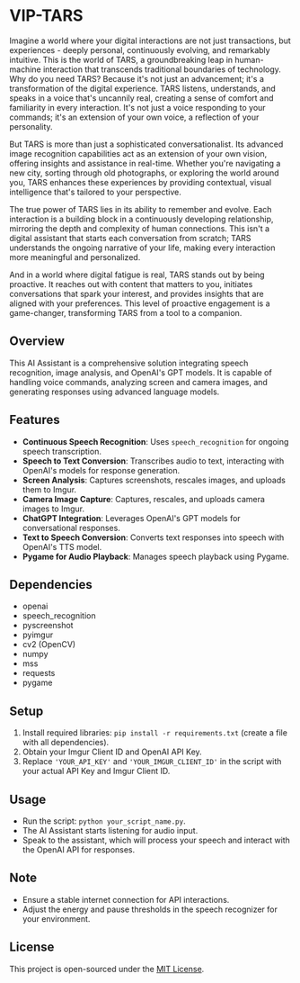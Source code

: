 # VIP-TARS

Imagine a world where your digital interactions are not just transactions, but experiences - deeply personal, continuously evolving, and remarkably intuitive. This is the world of TARS, a groundbreaking leap in human-machine interaction that transcends traditional boundaries of technology.
Why do you need TARS? Because it's not just an advancement; it's a transformation of the digital experience. TARS listens, understands, and speaks in a voice that's uncannily real, creating a sense of comfort and familiarity in every interaction. It's not just a voice responding to your commands; it's an extension of your own voice, a reflection of your personality.

But TARS is more than just a sophisticated conversationalist. Its advanced image recognition capabilities act as an extension of your own vision, offering insights and assistance in real-time. Whether you're navigating a new city, sorting through old photographs, or exploring the world around you, TARS enhances these experiences by providing contextual, visual intelligence that's tailored to your perspective.

The true power of TARS lies in its ability to remember and evolve. Each interaction is a building block in a continuously developing relationship, mirroring the depth and complexity of human connections. This isn't a digital assistant that starts each conversation from scratch; TARS understands the ongoing narrative of your life, making every interaction more meaningful and personalized.

And in a world where digital fatigue is real, TARS stands out by being proactive. It reaches out with content that matters to you, initiates conversations that spark your interest, and provides insights that are aligned with your preferences. This level of proactive engagement is a game-changer, transforming TARS from a tool to a companion.

## Overview
This AI Assistant is a comprehensive solution integrating speech recognition, image analysis, and OpenAI's GPT models. It is capable of handling voice commands, analyzing screen and camera images, and generating responses using advanced language models.

## Features
- **Continuous Speech Recognition**: Uses `speech_recognition` for ongoing speech transcription.
- **Speech to Text Conversion**: Transcribes audio to text, interacting with OpenAI's models for response generation.
- **Screen Analysis**: Captures screenshots, rescales images, and uploads them to Imgur.
- **Camera Image Capture**: Captures, rescales, and uploads camera images to Imgur.
- **ChatGPT Integration**: Leverages OpenAI's GPT models for conversational responses.
- **Text to Speech Conversion**: Converts text responses into speech with OpenAI's TTS model.
- **Pygame for Audio Playback**: Manages speech playback using Pygame.

## Dependencies
- openai
- speech_recognition
- pyscreenshot
- pyimgur
- cv2 (OpenCV)
- numpy
- mss
- requests
- pygame

## Setup
1. Install required libraries: `pip install -r requirements.txt` (create a file with all dependencies).
2. Obtain your Imgur Client ID and OpenAI API Key.
3. Replace `'YOUR_API_KEY'` and `'YOUR_IMGUR_CLIENT_ID'` in the script with your actual API Key and Imgur Client ID.

## Usage
- Run the script: `python your_script_name.py`.
- The AI Assistant starts listening for audio input.
- Speak to the assistant, which will process your speech and interact with the OpenAI API for responses.

## Note
- Ensure a stable internet connection for API interactions.
- Adjust the energy and pause thresholds in the speech recognizer for your environment.

## License
This project is open-sourced under the [MIT License](LICENSE.md).
